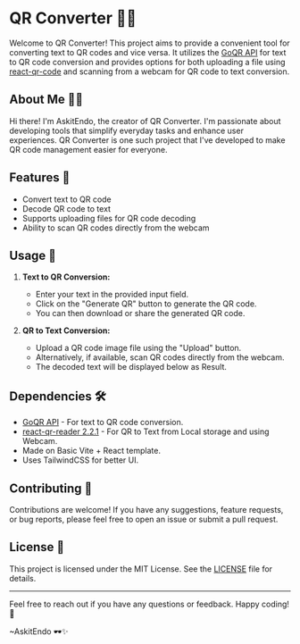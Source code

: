 # QR Converter 📱💬

Welcome to QR Converter! This project aims to provide a convenient tool for converting text to QR codes and vice versa. It utilizes the [GoQR API](https://goqr.me/api/) for text to QR code conversion and provides options for both uploading a file using [react-qr-code](https://www.npmjs.com/package/react-qr-reader) and scanning from a webcam for QR code to text conversion.

## About Me 👨‍💻

Hi there! I'm AskitEndo, the creator of QR Converter. I'm passionate about developing tools that simplify everyday tasks and enhance user experiences. QR Converter is one such project that I've developed to make QR code management easier for everyone.

## Features 🚀

- Convert text to QR code
- Decode QR code to text
- Supports uploading files for QR code decoding
- Ability to scan QR codes directly from the webcam

## Usage 📝

1. **Text to QR Conversion:**

   - Enter your text in the provided input field.
   - Click on the "Generate QR" button to generate the QR code.
   - You can then download or share the generated QR code.

2. **QR to Text Conversion:**
   - Upload a QR code image file using the "Upload" button.
   - Alternatively, if available, scan QR codes directly from the webcam.
   - The decoded text will be displayed below as Result.

## Dependencies 🛠️

- [GoQR API](https://goqr.me/api/) - For text to QR code conversion.
- [react-qr-reader 2.2.1](https://www.npmjs.com/package/react-qr-reader) - For QR to Text from Local storage and using Webcam.
- Made on Basic Vite + React template.
- Uses TailwindCSS for better UI.

## Contributing 🤝

Contributions are welcome! If you have any suggestions, feature requests, or bug reports, please feel free to open an issue or submit a pull request.

## License 📄

This project is licensed under the MIT License. See the [LICENSE](LICENSE) file for details.

---

Feel free to reach out if you have any questions or feedback. Happy coding! 🙂

~AskitEndo 🕶️✨

